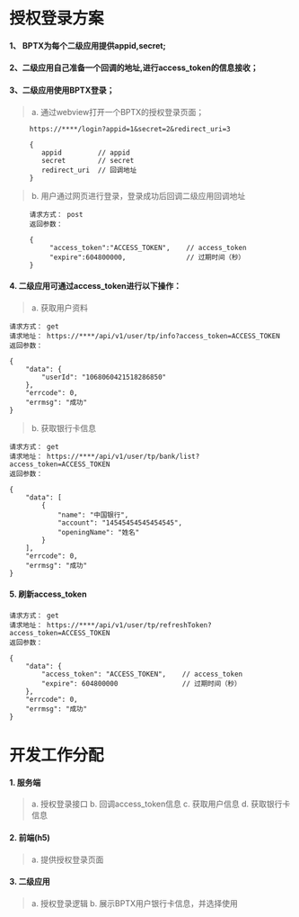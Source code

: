 # 授权登录方案


 #### 1、 BPTX为每个二级应用提供appid,secret;

 #### 2、二级应用自己准备一个回调的地址,进行access_token的信息接收；

 #### 3、二级应用使用BPTX登录；

 >a. 通过webview打开一个BPTX的授权登录页面；

         https://****/login?appid=1&secret=2&redirect_uri=3

         {
            appid         // appid
            secret        // secret
            redirect_uri  // 回调地址
         }

 >b. 用户通过网页进行登录，登录成功后回调二级应用回调地址
 
         请求方式： post
         返回参数：
         
         {
              "access_token":"ACCESS_TOKEN",    // access_token
              "expire":604800000,               // 过期时间（秒）
         }

#### 4. 二级应用可通过access_token进行以下操作：

 >a. 获取用户资料
    
    请求方式： get
    请求地址： https://****/api/v1/user/tp/info?access_token=ACCESS_TOKEN
    返回参数：
    
    {
        "data": {
            "userId": "1068060421518286850"
        },
        "errcode": 0,
        "errmsg": "成功"
    }


>b. 获取银行卡信息
    
    请求方式： get
    请求地址： https://****/api/v1/user/tp/bank/list?access_token=ACCESS_TOKEN
    返回参数：
    
    {
        "data": [
            {
                "name": "中国银行",
                "account": "14545454545454545",
                "openingName": "姓名"
            }
        ],
        "errcode": 0,
        "errmsg": "成功"
    }

#### 5. 刷新access_token

    请求方式： get
    请求地址： https://****/api/v1/user/tp/refreshToken?access_token=ACCESS_TOKEN
    返回参数：
    
    {
        "data": {
            "access_token": "ACCESS_TOKEN",    // access_token
            "expire": 604800000                // 过期时间（秒）
        },
        "errcode": 0,
        "errmsg": "成功"
    }




# 开发工作分配

 #### 1. 服务端
>   a. 授权登录接口
>   b. 回调access_token信息
>   c. 获取用户信息
>   d. 获取银行卡信息
   
 #### 2. 前端(h5)
>   a. 提供授权登录页面


 #### 3. 二级应用
>   a. 授权登录逻辑
>   b. 展示BPTX用户银行卡信息，并选择使用


